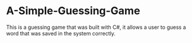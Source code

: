 # A-Simple-Guessing-Game
This is a guessing game that was built with C#, it allows a user to guess a word that was saved in the system correctly.
